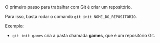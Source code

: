 O primeiro passo para trabalhar com Git é criar um repositório.

Para isso, basta rodar o comando `git init NOME_DO_REPOSITORIO`.

Exemplo:

* `git init games` cria a pasta chamada **games**, que é um repositório Git.
